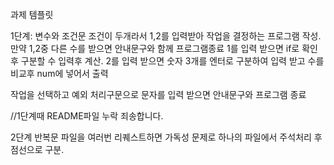 과제 템플릿

1단계: 변수와 조건문
조건이 두개라서 1,2를 입력받아 작업을 결정하는 프로그램 작성.
만약 1,2중 다른 수를 받으면 안내문구와 함께 프로그램종료
1를 입력 받으면 if로 확인후 구분할 수 입력후 계산.
2를 입력 받으면 숫자 3개를 엔터로 구분하여 입력 받고 수를 비교후
num에 넣어서 출력

작업을 선택하고 예외 처리구문으로 문자를 입력 받으면 안내문구와
프로그램 종료

//1단계때 README파일 누락 죄송합니다.

2단계 반복문
파일을 여러번 리퀘스트하면 가독성 문제로 하나의 파일에서 주석처리 후
점선으로 구분.
